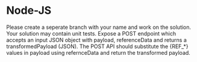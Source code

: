 # Node-JS

Please create a seperate branch with your name and work on the solution. Your solution may contain unit tests.
Expose a POST endpoint which accepts an input JSON object with payload, referenceData and returns a transformedPayload (JSON).
The POST API should substitute the {REF_*} values in payload using refernceData and return the transformed payload.
